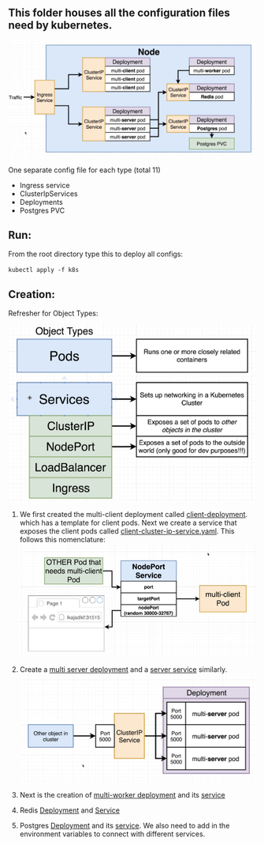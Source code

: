This folder houses all the configuration files need by kubernetes.
--
![K8s design](../images/kubernetes-design.png?raw=true "K8s design")

One separate config file for each type (total 11)
- Ingress service
- ClusterIpServices
- Deployments
- Postgres PVC

Run:
--
From the root directory type this to deploy all configs:

``kubectl apply -f k8s``

Creation:
--

Refresher for Object Types:

![object types](../images/k8s-object-types.png?raw=true "object types")

1. We first created the multi-client deployment called [client-deployment](./client-deployment.yaml). which has a 
  template for client pods. Next we create a service that exposes the client pods called 
[client-cluster-ip-service.yaml](./client-cluster-ip-service.yaml). This follows this nomenclature:
  ![ports](../images/ports-explanation.png?raw=true "ports")

2. Create a [multi server deployment](./server-deployment.yaml) and a [server service](./server-cluster-ip-service.yaml)
similarly.
![server](../images/server-deployment.png?raw=true "server")
   
3. Next is the creation of [multi-worker deployment](./worker-deployment.yaml) and its 
   [service]()

4. Redis [Deployment](./redis-deployment.yaml) and [Service](./redis-cluster-ip-service.yaml)   

5. Postgres [Deployment](./postgres-deployment.yaml) and its [service](./postgres-cluster-ip-service.yaml). We also need
   to add in the environment variables to connect with different services.